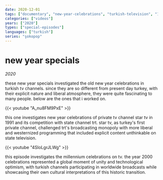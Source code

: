 ```yaml
---
date: 2020-12-01
tags: ["documentary", "new-year-celebrations", "turkish-television", "1990s-turkey", "millennium"]
categories: ["videos"]
years: ["2020"]
types: ["special-episodes"]
languages: ["turkish"]
series: "şokopop"
---
```


# new year specials
*2020*

these new year specials investigated the old new year celebrations in turkish tv channels. since they are so different from present day turkey, with their explicit nature and liberal atmosphere, they were quite fascinating to many people. below are the ones that i worked on.

{{< youtube "A_nu8FM9PxE" >}}

this one investigates new year celebrations of private tv channel star tv in 1991 and its competition with state channel trt. star tv, as turkey's first private channel, challenged trt's broadcasting monopoly with more liberal and westernized programming that included explicit content unthinkable on state television.

{{< youtube "4SloLgrJLWg" >}}

this episode investigates the millennium celebrations on tv. the year 2000 celebrations represented a global moment of unity and technological optimism, with turkish channels participating in worldwide broadcasts while showcasing their own cultural interpretations of this historic transition.

